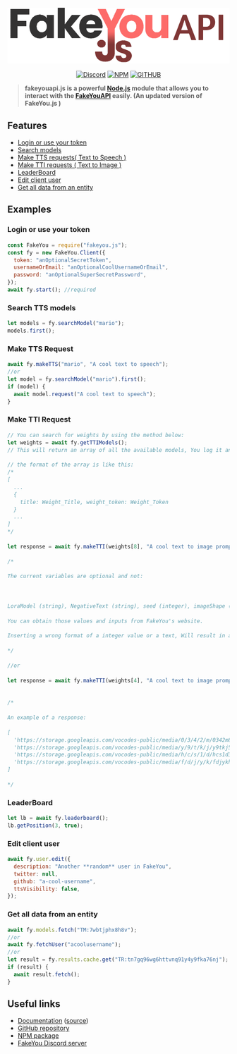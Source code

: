 <div align="center">
    <p><a href="https://fakeyou.js.org"><img src="./icon.png" width="640"/></a></p>
	<p><a href="https://discord.gg/H72KFXm"><img src="https://img.shields.io/static/v1?label=DISCORD&message=FakeYou&color=7289da&style=for-the-badge" alt="Discord" /></a> <a href="https://www.npmjs.com/package/fakeyouapi.js"><img src="https://img.shields.io/npm/v/fakeyouapi.js?label=NPM&color=red&style=for-the-badge" alt="NPM" /></a> <a href="https://github.com/ftk789/FakeYouAPI.js"><img src="https://img.shields.io/github/license/leunamcrack/fakeyou.js?style=for-the-badge" alt="GITHUB" /></a>
	</p>
</div>

> **fakeyouapi.js is a powerful [Node.js](https://nodejs.org) module that allows you to interact with the [FakeYouAPI](https://docs.fakeyou.com) easily. (An updated version of FakeYou.js )**

## Features

- [Login or use your token](#login-or-use-your-token)
- [Search models](#search-models)
- [Make TTS requests( Text to Speech )](#make-tts-request)
- [Make TTI requests ( Text to Image )](#make-tti-request)
- [LeaderBoard](#leaderboard)
- [Edit client user](#edit-client-user)
- [Get all data from an entity](#get-all-data-from-an-entity)

## Examples

### Login or use your token

```js
const FakeYou = require("fakeyou.js");
const fy = new FakeYou.Client({
  token: "anOptionalSecretToken",
  usernameOrEmail: "anOptionalCoolUsernameOrEmail",
  password: "anOptionalSuperSecretPassword",
});
await fy.start(); //required
```

### Search TTS models

```js
let models = fy.searchModel("mario");
models.first();
```

### Make TTS Request

```js
await fy.makeTTS("mario", "A cool text to speech");
//or
let model = fy.searchModel("mario").first();
if (model) {
  await model.request("A cool text to speech");
}
```

### Make TTI Request

```js
// You can search for weights by using the method below:
let weights = await fy.getTTIModels();
// This will return an array of all the available models, You log it and pick one like how you pick from an array.

// the format of the array is like this:
/*
[
  ...
  {
    title: Weight_Title, weight_token: Weight_Token
  }
  ...
]
*/

let response = await fy.makeTTI(weights[8], "A cool text to image prompt", LoraModel, NegativeText, seed, imageShape, sampler, CGF_Scale, SamplesNumber, BatchCount);

/* 

The current variables are optional and not:



LoraModel (string), NegativeText (string), seed (integer), imageShape (string), sampler (string), CGF_Scale (integer), SamplesNumber (integer), BatchCount (integer) .

You can obtain those values and inputs from FakeYou's website.

Inserting a wrong format of a integer value or a text, Will result in an error.

*/

//or

let response = await fy.makeTTI(weights[4], "A cool text to image prompt");


/*

An example of a response:

[
  'https://storage.googleapis.com/vocodes-public/media/0/3/4/2/m/0342m88c1vqjt24zd5qpat5gns270bdr/image_0342m88c1vqjt24zd5qpat5gns270bdr.png',
  'https://storage.googleapis.com/vocodes-public/media/y/9/t/k/j/y9tkj5nt40q3cqgaseje1h0zg46agwf8/image_y9tkj5nt40q3cqgaseje1h0zg46agwf8.png',
  'https://storage.googleapis.com/vocodes-public/media/h/c/s/1/d/hcs1d36papj6gknxdb8s80g4z35ndwdg/image_hcs1d36papj6gknxdb8s80g4z35ndwdg.png',
  'https://storage.googleapis.com/vocodes-public/media/f/d/j/y/k/fdjykhmrnyqj3jjjyxy4trp6dvde6qfy/image_fdjykhmrnyqj3jjjyxy4trp6dvde6qfy.png'
]

*/

```

### LeaderBoard

```js
let lb = await fy.leaderboard();
lb.getPosition(3, true);
```

### Edit client user

```js
await fy.user.edit({
  description: "Another **random** user in FakeYou",
  twitter: null,
  github: "a-cool-username",
  ttsVisibility: false,
});
```

### Get all data from an entity

```js
await fy.models.fetch("TM:7wbtjphx8h8v");
//or
await fy.fetchUser("acoolusername");
//or
let result = fy.results.cache.get("TR:tn7gq96wg6httvnq91y4y9fka76nj");
if (result) {
  await result.fetch();
}
```

## Useful links

- [Documentation](https://fakeyou.js.org) ([source](https://github.com/ftk789/FakeYouAPI.js/tree/docs))
- [GitHub repository](https://github.com/ftk789/FakeYouAPI.js)
- [NPM package](https://www.npmjs.com/package/fakeyouapi.js)
- [FakeYou Discord server](https://discord.gg/H72KFXm)
